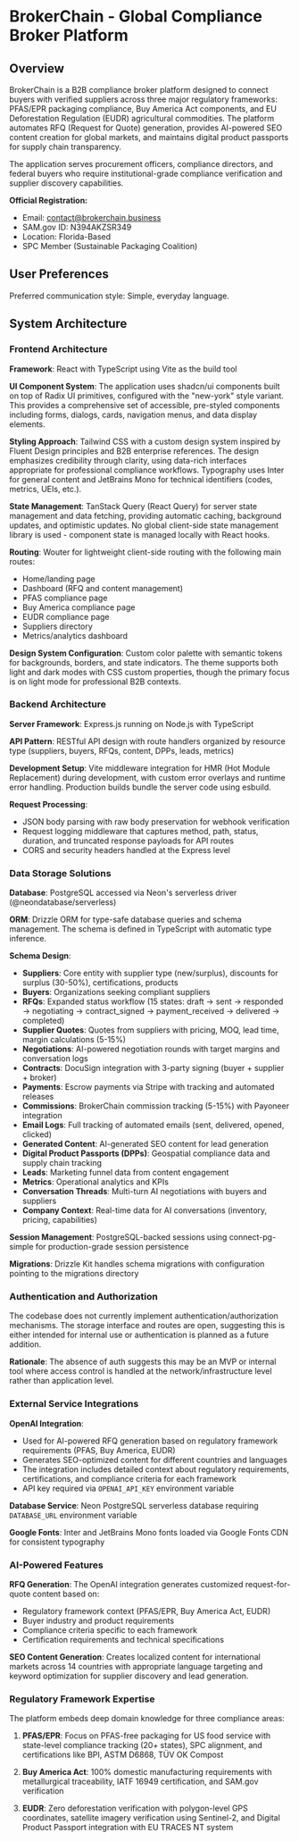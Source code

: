 # BrokerChain - Global Compliance Broker Platform

## Overview

BrokerChain is a B2B compliance broker platform designed to connect buyers with verified suppliers across three major regulatory frameworks: PFAS/EPR packaging compliance, Buy America Act components, and EU Deforestation Regulation (EUDR) agricultural commodities. The platform automates RFQ (Request for Quote) generation, provides AI-powered SEO content creation for global markets, and maintains digital product passports for supply chain transparency.

The application serves procurement officers, compliance directors, and federal buyers who require institutional-grade compliance verification and supplier discovery capabilities.

**Official Registration:**
- Email: contact@brokerchain.business
- SAM.gov ID: N394AKZSR349
- Location: Florida-Based
- SPC Member (Sustainable Packaging Coalition)

## User Preferences

Preferred communication style: Simple, everyday language.

## System Architecture

### Frontend Architecture

**Framework**: React with TypeScript using Vite as the build tool

**UI Component System**: The application uses shadcn/ui components built on top of Radix UI primitives, configured with the "new-york" style variant. This provides a comprehensive set of accessible, pre-styled components including forms, dialogs, cards, navigation menus, and data display elements.

**Styling Approach**: Tailwind CSS with a custom design system inspired by Fluent Design principles and B2B enterprise references. The design emphasizes credibility through clarity, using data-rich interfaces appropriate for professional compliance workflows. Typography uses Inter for general content and JetBrains Mono for technical identifiers (codes, metrics, UEIs, etc.).

**State Management**: TanStack Query (React Query) for server state management and data fetching, providing automatic caching, background updates, and optimistic updates. No global client-side state management library is used - component state is managed locally with React hooks.

**Routing**: Wouter for lightweight client-side routing with the following main routes:
- Home/landing page
- Dashboard (RFQ and content management)
- PFAS compliance page
- Buy America compliance page  
- EUDR compliance page
- Suppliers directory
- Metrics/analytics dashboard

**Design System Configuration**: Custom color palette with semantic tokens for backgrounds, borders, and state indicators. The theme supports both light and dark modes with CSS custom properties, though the primary focus is on light mode for professional B2B contexts.

### Backend Architecture

**Server Framework**: Express.js running on Node.js with TypeScript

**API Pattern**: RESTful API design with route handlers organized by resource type (suppliers, buyers, RFQs, content, DPPs, leads, metrics)

**Development Setup**: Vite middleware integration for HMR (Hot Module Replacement) during development, with custom error overlays and runtime error handling. Production builds bundle the server code using esbuild.

**Request Processing**: 
- JSON body parsing with raw body preservation for webhook verification
- Request logging middleware that captures method, path, status, duration, and truncated response payloads for API routes
- CORS and security headers handled at the Express level

### Data Storage Solutions

**Database**: PostgreSQL accessed via Neon's serverless driver (@neondatabase/serverless)

**ORM**: Drizzle ORM for type-safe database queries and schema management. The schema is defined in TypeScript with automatic type inference.

**Schema Design**:
- **Suppliers**: Core entity with supplier type (new/surplus), discounts for surplus (30-50%), certifications, products
- **Buyers**: Organizations seeking compliant suppliers
- **RFQs**: Expanded status workflow (15 states: draft → sent → responded → negotiating → contract_signed → payment_received → delivered → completed)
- **Supplier Quotes**: Quotes from suppliers with pricing, MOQ, lead time, margin calculations (5-15%)
- **Negotiations**: AI-powered negotiation rounds with target margins and conversation logs
- **Contracts**: DocuSign integration with 3-party signing (buyer + supplier + broker)
- **Payments**: Escrow payments via Stripe with tracking and automated releases
- **Commissions**: BrokerChain commission tracking (5-15%) with Payoneer integration
- **Email Logs**: Full tracking of automated emails (sent, delivered, opened, clicked)
- **Generated Content**: AI-generated SEO content for lead generation
- **Digital Product Passports (DPPs)**: Geospatial compliance data and supply chain tracking
- **Leads**: Marketing funnel data from content engagement
- **Metrics**: Operational analytics and KPIs
- **Conversation Threads**: Multi-turn AI negotiations with buyers and suppliers
- **Company Context**: Real-time data for AI conversations (inventory, pricing, capabilities)

**Session Management**: PostgreSQL-backed sessions using connect-pg-simple for production-grade session persistence

**Migrations**: Drizzle Kit handles schema migrations with configuration pointing to the migrations directory

### Authentication and Authorization

The codebase does not currently implement authentication/authorization mechanisms. The storage interface and routes are open, suggesting this is either intended for internal use or authentication is planned as a future addition.

**Rationale**: The absence of auth suggests this may be an MVP or internal tool where access control is handled at the network/infrastructure level rather than application level.

### External Service Integrations

**OpenAI Integration**: 
- Used for AI-powered RFQ generation based on regulatory framework requirements (PFAS, Buy America, EUDR)
- Generates SEO-optimized content for different countries and languages
- The integration includes detailed context about regulatory requirements, certifications, and compliance criteria for each framework
- API key required via `OPENAI_API_KEY` environment variable

**Database Service**: Neon PostgreSQL serverless database requiring `DATABASE_URL` environment variable

**Google Fonts**: Inter and JetBrains Mono fonts loaded via Google Fonts CDN for consistent typography

### AI-Powered Features

**RFQ Generation**: The OpenAI integration generates customized request-for-quote content based on:
- Regulatory framework context (PFAS/EPR, Buy America Act, EUDR)
- Buyer industry and product requirements
- Compliance criteria specific to each framework
- Certification requirements and technical specifications

**SEO Content Generation**: Creates localized content for international markets across 14 countries with appropriate language targeting and keyword optimization for supplier discovery and lead generation.

### Regulatory Framework Expertise

The platform embeds deep domain knowledge for three compliance areas:

1. **PFAS/EPR**: Focus on PFAS-free packaging for US food service with state-level compliance tracking (20+ states), SPC alignment, and certifications like BPI, ASTM D6868, TÜV OK Compost

2. **Buy America Act**: 100% domestic manufacturing requirements with metallurgical traceability, IATF 16949 certification, and SAM.gov verification

3. **EUDR**: Zero deforestation verification with polygon-level GPS coordinates, satellite imagery verification using Sentinel-2, and Digital Product Passport integration with EU TRACES NT system